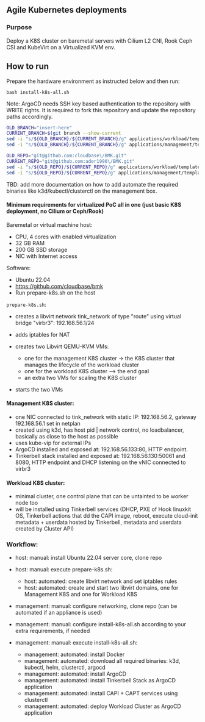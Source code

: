 ## Agile Kubernetes deployments

### Purpose

Deploy a K8S cluster on baremetal servers with Cilium L2 CNI, Rook Ceph CSI and KubeVirt on a Virtualized KVM env.

## How to run

Prepare the hardware environment as instructed below and then run:

```
bash install-k8s-all.sh
```

Note: ArgoCD needs SSH key based authentication to the repository with WRITE rights.
It is required to fork this repository and update the repository paths accordingly.

```bash
OLD_BRANCH="insert-here"
CURRENT_BRANCH=$(git branch --show-current
sed -i "s/${OLD_BRANCH}/${CURRENT_BRANCH}/g" applications/workload/templates/*
sed -i "s/${OLD_BRANCH}/${CURRENT_BRANCH}/g" applications/management/templates/*

OLD_REPO="git@github.com:cloudbase\/BMK.git"
CURRENT_REPO="git@github.com:ader1990\/BMK.git"
sed -i "s/${OLD_REPO}/${CURRENT_REPO}/g" applications/workload/templates/*
sed -i "s/${OLD_REPO}/${CURRENT_REPO}/g" applications/management/templates/*
```

TBD: add more documentation on how to add automate the required binaries like k3d/kubectl/clusterctl on the management box.

#### Minimum requirements for virtualized PoC all in one (just basic K8S deployment, no Cilium or Ceph/Rook)

Baremetal or virtual machine host:

  * CPU, 4 cores with enabled virtualization
  * 32 GB RAM
  * 200 GB SSD storage
  * NIC with Internet access

Software:

  * Ubuntu 22.04
  * https://github.com/cloudbase/bmk
  * Run prepare-k8s.sh on the host


`prepare-k8s.sh`:

  * creates a libvirt network tink_network of type "route" using virtual bridge "virbr3": 192.168.56.1/24
  * adds iptables for NAT

  * creates two Libvirt QEMU-KVM VMs:

    * one for the management K8S cluster -> the K8S cluster that manages the lifecycle of the workload cluster
    * one for the workload K8S cluster --> the end goal
    * an extra two VMs for scaling the K8S cluster

  * starts the two VMs

#### Management K8S cluster:

  * one NIC connected to tink_network with static IP: 192.168.56.2, gateway 192.168.56.1 set in netplan
  * created using k3d, has host pid | network control, no loadbalancer, basically as close to the host as possible
  * uses kube-vip for external IPs
  * ArgoCD installed and exposed at: 192.168.56.133:80, HTTP endpoint.
  * Tinkerbell stack installed and exposed at: 192.168.56.130:50061 and 8080, HTTP endpoint and DHCP listening on the vNIC connected to virbr3

#### Workload K8S cluster:

  * minimal cluster, one control plane that can be untainted to be worker node too
  * will be installed using Tinkerbell services (DHCP, PXE of Hook linuxkit OS, Tinkerbell actions that dd the CAPI image, reboot, execute cloud-init metadata + userdata hosted by Tinkerbell, metadata and userdata created by Cluster API)

### Workflow:


  * host: manual: install Ubuntu 22.04 server core, clone repo
  * host: manual: execute prepare-k8s.sh:

    * host: automated: create libvirt network and set iptables rules
    * host: automated: create and start two libvirt domains, one for Management K8S and one for Workload K8S

  * management: manual: configure networking, clone repo (can be automated if an appliance is used)
  * management: manual: configure install-k8s-all.sh according to your extra requirements, if needed
  * management: manual: execute install-k8s-all.sh:

    * management: automated: install Docker
    * management: automated: download all required binaries: k3d, kubectl, helm, clusterctl, argocd
    * management: automated: install ArgoCD
    * management: automated: install Tinkerbell Stack as ArgoCD application
    * management: automated: install CAPI + CAPT services using clusterctl
    * management: automated: deploy Workload Cluster as ArgoCD application
